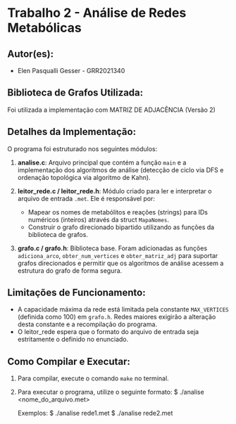 # Trabalho 2 - Análise de Redes Metabólicas

## Autor(es):
- Elen Pasqualli Gesser - GRR2021340

## Biblioteca de Grafos Utilizada:
Foi utilizada a implementação com MATRIZ DE ADJACÊNCIA (Versão 2)

## Detalhes da Implementação:
O programa foi estruturado nos seguintes módulos:

1.  **analise.c**: Arquivo principal que contém a função `main` e a
    implementação dos algoritmos de análise (detecção de ciclo via DFS
    e ordenação topológica via algoritmo de Kahn).

2.  **leitor_rede.c / leitor_rede.h**: Módulo criado para ler e interpretar o
    arquivo de entrada `.met`. Ele é responsável por:
    - Mapear os nomes de metabólitos e reações (strings) para IDs
      numéricos (inteiros) através da struct `MapaNomes`.
    - Construir o grafo direcionado bipartido utilizando as funções da
      biblioteca de grafos.

3.  **grafo.c / grafo.h**: Biblioteca base. Foram adicionadas as funções
    `adiciona_arco`, `obter_num_vertices` e `obter_matriz_adj` para
    suportar grafos direcionados e permitir que os algoritmos de
    análise acessem a estrutura do grafo de forma segura.

## Limitações de Funcionamento:
- A capacidade máxima da rede está limitada pela constante `MAX_VERTICES`
  (definida como 100) em `grafo.h`. Redes maiores exigirão a alteração
  desta constante e a recompilação do programa.
- O leitor_rede espera que o formato do arquivo de entrada seja estritamente
  o definido no enunciado.

## Como Compilar e Executar:
1.  Para compilar, execute o comando `make` no terminal.
2.  Para executar o programa, utilize o seguinte formato:
    $ ./analise <nome_do_arquivo.met>

    Exemplos:
    $ ./analise rede1.met
    $ ./analise rede2.met